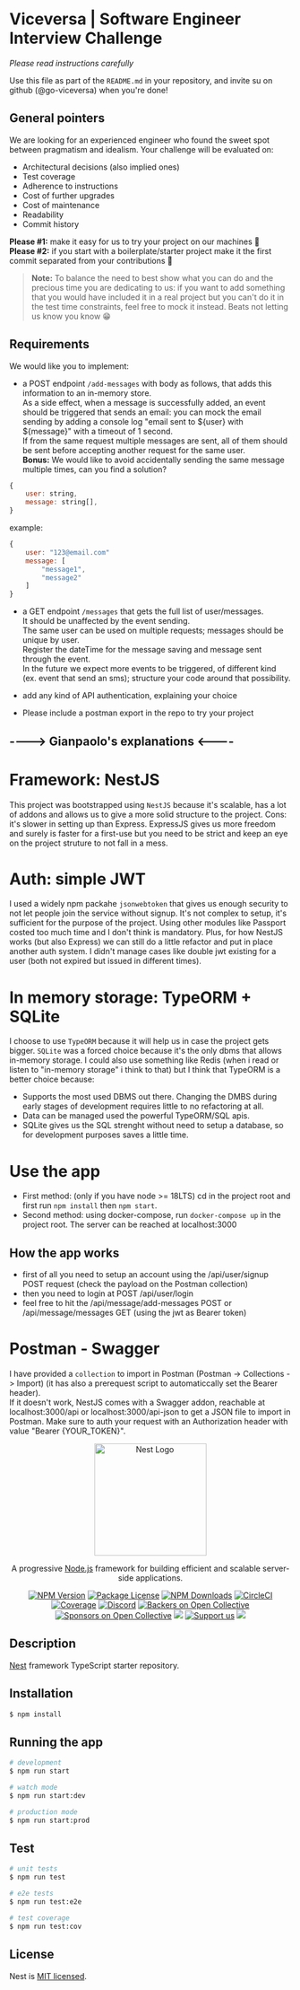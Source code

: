 
# Viceversa | Software Engineer Interview Challenge

*Please read instructions carefully*

Use this file as part of the `README.md` in your repository, and invite su on github (@go-viceversa) when you're done!

## General pointers
We are looking for an experienced engineer who found the sweet spot between pragmatism and idealism.
Your challenge will be evaluated on:
 * Architectural decisions (also implied ones)
 * Test coverage 
 * Adherence to instructions  
 * Cost of further upgrades
 * Cost of maintenance
 * Readability
 * Commit history
 

**Please #1:** make it easy for us to try your project on our machines 🙏  
**Please #2:** if you start with a boilerplate/starter project make it the first commit separated from your contributions 🙏

> **Note:** To balance the need to best show what you can do and the precious time you are dedicating to us: if you want to add something that you would have included it in a real project but you can't do it in the test time constraints, feel free to mock it instead. Beats not letting us know you know 😁


## Requirements

We would like you to implement:

- a POST endpoint `/add-messages` with body as follows, that adds this information to an in-memory store.  
As a side effect, when a message is successfully added, an event should be triggered that sends an email: you can mock the email sending by adding a console log "email sent to ${user} with ${message}" with a timeout of 1 second.  
If from the same request multiple messages are sent, all of them should be sent before accepting another request for the same user.  
**Bonus:** We would like to avoid accidentally sending the same message multiple times, can you find a solution?

```javascript
{
    user: string,
    message: string[],
}
```
example:
```javascript
{
    user: "123@email.com"
    message: [
        "message1",
        "message2"
    ]
}
```


- a GET endpoint `/messages` that gets the full list of user/messages.  
It should be unaffected by the event sending.  
The same user can be used on multiple requests; messages should be unique by user.  
Register the dateTime for the message saving and message sent through the event.  
In the future we expect more events to be triggered, of different kind (ex. event that send an sms); structure your code around that possibility.

- add any kind of API authentication, explaining your choice 

- Please include a postman export in the repo to try your project


## ----> Gianpaolo's explanations <----

# Framework: NestJS
This project was bootstrapped using `NestJS` because it's scalable, has a lot of addons and allows us to give a more solid structure to the project. Cons: it's slower in setting up than Express. ExpressJS gives us more freedom and surely is faster for a first-use but you need to be strict and keep an eye on the project struture to not fall in a mess.

# Auth: simple JWT
I used a widely npm packahe `jsonwebtoken` that gives us enough security to not let people join the service without signup. It's not complex to setup, it's sufficient for the purpose of the project. Using other modules like Passport costed too much time and I don't think is mandatory. Plus, for how NestJS works (but also Express) we can still do a little refactor and put in place another auth system.
I didn't manage cases like double jwt existing for a user (both not expired but issued in different times).

# In memory storage: TypeORM + SQLite
I choose to use `TypeORM` because it will help us in case the project gets bigger. `SQLite` was a forced choice because it's the only dbms that allows in-memory storage. I could also use something like Redis (when i read or listen to "in-memory storage" i think to that) but I think that TypeORM is a better choice because:
- Supports the most used DBMS out there. Changing the DMBS during early stages of development requires little to no refactoring at all. 
- Data can be managed used the powerful TypeORM/SQL apis.
- SQLite gives us the SQL strenght without need to setup a database, so for development purposes saves a little time.

# Use the app
- First method: (only if you have node >= 18LTS) cd in the project root and first run `npm install` then `npm start`. 
- Second method: using docker-compose, run `docker-compose up` in the project root.
The server can be reached at localhost:3000


## How the app works
- first of all you need to setup an account using the /api/user/signup POST request (check the payload on the Postman collection)
- then you need to login at POST /api/user/login
- feel free to hit the /api/message/add-messages POST or /api/message/messages GET (using the jwt as Bearer token)

# Postman - Swagger
I have provided a `collection` to import in Postman (Postman -> Collections -> Import) (it has also a prerequest script to automaticcally set the Bearer header).<br>
If it doesn't work, NestJS comes with a Swagger addon, reachable at localhost:3000/api or localhost:3000/api-json to get a JSON file to import in Postman. Make sure to auth your request with an Authorization header with value "Bearer {YOUR_TOKEN}".

<p align="center">
  <a href="http://nestjs.com/" target="blank"><img src="https://nestjs.com/img/logo-small.svg" width="200" alt="Nest Logo" /></a>
</p>

[circleci-image]: https://img.shields.io/circleci/build/github/nestjs/nest/master?token=abc123def456
[circleci-url]: https://circleci.com/gh/nestjs/nest

  <p align="center">A progressive <a href="http://nodejs.org" target="_blank">Node.js</a> framework for building efficient and scalable server-side applications.</p>
    <p align="center">
<a href="https://www.npmjs.com/~nestjscore" target="_blank"><img src="https://img.shields.io/npm/v/@nestjs/core.svg" alt="NPM Version" /></a>
<a href="https://www.npmjs.com/~nestjscore" target="_blank"><img src="https://img.shields.io/npm/l/@nestjs/core.svg" alt="Package License" /></a>
<a href="https://www.npmjs.com/~nestjscore" target="_blank"><img src="https://img.shields.io/npm/dm/@nestjs/common.svg" alt="NPM Downloads" /></a>
<a href="https://circleci.com/gh/nestjs/nest" target="_blank"><img src="https://img.shields.io/circleci/build/github/nestjs/nest/master" alt="CircleCI" /></a>
<a href="https://coveralls.io/github/nestjs/nest?branch=master" target="_blank"><img src="https://coveralls.io/repos/github/nestjs/nest/badge.svg?branch=master#9" alt="Coverage" /></a>
<a href="https://discord.gg/G7Qnnhy" target="_blank"><img src="https://img.shields.io/badge/discord-online-brightgreen.svg" alt="Discord"/></a>
<a href="https://opencollective.com/nest#backer" target="_blank"><img src="https://opencollective.com/nest/backers/badge.svg" alt="Backers on Open Collective" /></a>
<a href="https://opencollective.com/nest#sponsor" target="_blank"><img src="https://opencollective.com/nest/sponsors/badge.svg" alt="Sponsors on Open Collective" /></a>
  <a href="https://paypal.me/kamilmysliwiec" target="_blank"><img src="https://img.shields.io/badge/Donate-PayPal-ff3f59.svg"/></a>
    <a href="https://opencollective.com/nest#sponsor"  target="_blank"><img src="https://img.shields.io/badge/Support%20us-Open%20Collective-41B883.svg" alt="Support us"></a>
  <a href="https://twitter.com/nestframework" target="_blank"><img src="https://img.shields.io/twitter/follow/nestframework.svg?style=social&label=Follow"></a>
</p>
  <!--[![Backers on Open Collective](https://opencollective.com/nest/backers/badge.svg)](https://opencollective.com/nest#backer)
  [![Sponsors on Open Collective](https://opencollective.com/nest/sponsors/badge.svg)](https://opencollective.com/nest#sponsor)-->

## Description

[Nest](https://github.com/nestjs/nest) framework TypeScript starter repository.

## Installation

```bash
$ npm install
```

## Running the app

```bash
# development
$ npm run start

# watch mode
$ npm run start:dev

# production mode
$ npm run start:prod
```

## Test

```bash
# unit tests
$ npm run test

# e2e tests
$ npm run test:e2e

# test coverage
$ npm run test:cov
```

## License

Nest is [MIT licensed](LICENSE).


